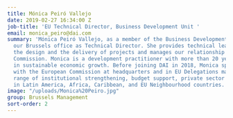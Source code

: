 ```yaml
---
title: Mónica Peiró Vallejo
date: 2019-02-27 16:34:00 Z
job-title: 'EU Technical Director, Business Development Unit '
email: monica_peiro@dai.com
summary: 'Mónica Peiró Vallejo, as a member of the Business Development Unit, leads
  our Brussels office as Technical Director. She provides technical leadership for
  the design and the delivery of projects and manages our relationship with the European
  Commission. Monica is a development practitioner with more than 20 years of experience
  in sustainable economic growth. Before joining DAI in 2018, Monica spent 17 years
  with the European Commission at headquarters and in EU Delegations managing a wide
  range of institutional strengthening, budget support, private sector and trade projects
  in Latin America, Africa, Caribbean, and EU Neighbourhood countries. '
image: "/uploads/Monica%20Peiro.jpg"
group: Brussels Management
sort-order: 2
---
```


